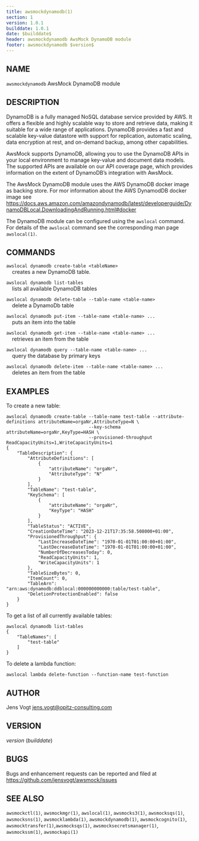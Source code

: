 ```yaml
---
title: awsmockdynamodb(1)
section: 1
version: 1.0.1
builddate: 1.0.1
date: $builddate$
header: awsmockdynamodb AwsMock DynamoDB module
footer: awsmockdynamodb $version$
---
```


## NAME

```awsmockdynamodb``` AwsMock DynamoDB module

## DESCRIPTION

DynamoDB is a fully managed NoSQL database service provided by AWS. It offers a flexible and highly scalable way to
store and retrieve data, making it suitable for a wide range of applications. DynamoDB provides a fast and scalable
key-value datastore with support for replication, automatic scaling, data encryption at rest, and on-demand backup,
among other capabilities.

AwsMock supports DynamoDB, allowing you to use the DynamoDB APIs in your local environment to manage key-value and
document data models. The supported APIs are available on our API coverage page, which provides information on the
extent of DynamoDB’s integration with AwsMock.

The AwsMock DynamoDB module uses the AWS DynamoDB docker image as backing store. For mor information about the AWS
DynamodDB docker image see
https://docs.aws.amazon.com/amazondynamodb/latest/developerguide/DynamoDBLocal.DownloadingAndRunning.html#docker

The DynamoDB module can be configured using the ```awslocal``` command. For details of the ```awslocal``` command see
the corresponding man page ```awslocal(1)```.

## COMMANDS

```awslocal dynamodb create-table <tableName>```  
&nbsp;&nbsp;&nbsp;&nbsp;creates a new DynamoDB table.

```awslocal dynamodb list-tables```  
&nbsp;&nbsp;&nbsp;&nbsp;lists all available DynamoDB tables

```awslocal dynamodb delete-table --table-name <table-name>```  
&nbsp;&nbsp;&nbsp;&nbsp;delete a DynamoDb table

```awslocal dynamodb put-item --table-name <table-name> ...```  
&nbsp;&nbsp;&nbsp;&nbsp;puts an item into the table

```awslocal dynamodb get-item --table-name <table-name> ...```  
&nbsp;&nbsp;&nbsp;&nbsp;retrieves an item from the table

```awslocal dynamodb query --table-name <table-name> ...```  
&nbsp;&nbsp;&nbsp;&nbsp;query the database by primary keys

```awslocal dynamodb delete-item --table-name <table-name> ...```  
&nbsp;&nbsp;&nbsp;&nbsp;deletes an item from the table

## EXAMPLES

To create a new table:

```
awslocal dynamodb create-table --table-name test-table --attribute-definitions attributeName=orgaNr,AttributeType=N \
                               --key-schema attributeName=orgaNr,KeyType=HASH \
                               --provisioned-throughput ReadCapacityUnits=1,WriteCapacityUnits=1
{
    "TableDescription": {
        "AttributeDefinitions": [
            {
                "attributeName": "orgaNr",
                "AttributeType": "N"
            }
        ],
        "TableName": "test-table",
        "KeySchema": [
            {
                "attributeName": "orgaNr",
                "KeyType": "HASH"
            }
        ],
        "TableStatus": "ACTIVE",
        "CreationDateTime": "2023-12-21T17:35:58.508000+01:00",
        "ProvisionedThroughput": {
            "LastIncreaseDateTime": "1970-01-01T01:00:00+01:00",
            "LastDecreaseDateTime": "1970-01-01T01:00:00+01:00",
            "NumberOfDecreasesToday": 0,
            "ReadCapacityUnits": 1,
            "WriteCapacityUnits": 1
        },
        "TableSizeBytes": 0,
        "ItemCount": 0,
        "TableArn": "arn:aws:dynamodb:ddblocal:000000000000:table/test-table",
        "DeletionProtectionEnabled": false
    }
}
```

To get a list of all currently available tables:

```
awslocal dynamodb list-tables
{
    "TableNames": [
        "test-table"
    ]
}
```

To delete a lambda function:

```
awslocal lambda delete-function --function-name test-function
```

## AUTHOR

Jens Vogt <jens.vogt@opitz-consulting.com>

## VERSION

$version$ ($builddate$)

## BUGS

Bugs and enhancement requests can be reported and filed at https://github.com/jensvogt/awsmock/issues

## SEE ALSO

```awsmockctl(1)```, ```awsmockmgr(1)```, ```awslocal(1)```, ```awsmocks3(1)```, ```awsmocksqs(1)```,
```awsmocksns(1)```, ```awsmocklambda(1)```, ```awsmockdynamodb(1)```, ```awsmockcognito(1)```,
```awsmocktransfer(1)```,```awsmocksqs(1)```, ```awsmocksecretsmanager(1)```, ```awsmockssm(1)```, ```awsmockapi(1)```